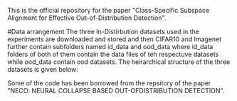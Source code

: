 This is the official repository for the paper "Class-Specific Subspace Alignment for Effective
Out-of-Distribution Detection".

#Data arrangement
The three In-Distirbution datasets used in the experiments are downloaded and stored and then CIFAR10 and Imagenet further contain subfolders named id_data and ood_data where id_data folders of both of them contain the data files of teh respectuve datasets while ood_data contain ood datasets. The heirarchical structure of the three datasets is given below:





Some of the code has been borrowed from the repsitory of the paper "NECO: NEURAL COLLAPSE BASED OUT-OFDISTRIBUTION DETECTION".
